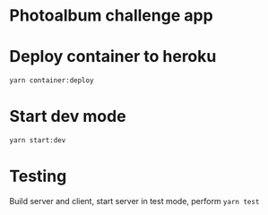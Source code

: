 # Photoalbum challenge app

# Deploy container to heroku

```bash
yarn container:deploy
```

# Start dev mode

```bash
yarn start:dev
```

# Testing
Build server and client, start server in test mode, perform `yarn test`